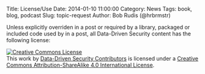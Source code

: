Title: License/Use
Date: 2014-01-10 11:00:00
Category: News
Tags: book, blog, podcast
Slug: topic-request
Author: Bob Rudis (@hrbrmstr)

Unless explicitly overriden in a post or required by a library, packaged or included code used by in a post, all Data-Driven Security content has the following license:

<a rel="license" href="http://creativecommons.org/licenses/by-sa/4.0/"><img alt="Creative Commons License" style="border-width:0" src="https://i.creativecommons.org/l/by-sa/4.0/88x31.png" /></a><br />This work by <a xmlns:cc="http://creativecommons.org/ns#" href="http://datadrivensecurity.info/" property="cc:attributionName" rel="cc:attributionURL">Data-Driven Security Contributors</a> is licensed under a <a rel="license" href="http://creativecommons.org/licenses/by-sa/4.0/">Creative Commons Attribution-ShareAlike 4.0 International License</a>.